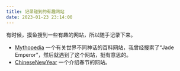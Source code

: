 ```yaml
---
title: 记录碰到的有趣网站
date: 2023-01-23 23:14:00
---
```

有时候，摸鱼搜到一些有趣的网站，所以随手记录下来。

- [Mythopedia](https://mythopedia.com/)
  一个有关世界不同神话的百科网站，我曾经搜索了“Jade Emperor”，然后就遇到了这个网站，挺有意思的。
- [ChineseNewYear](https://chinesenewyear.net/)
  一个介绍春节的网站。

